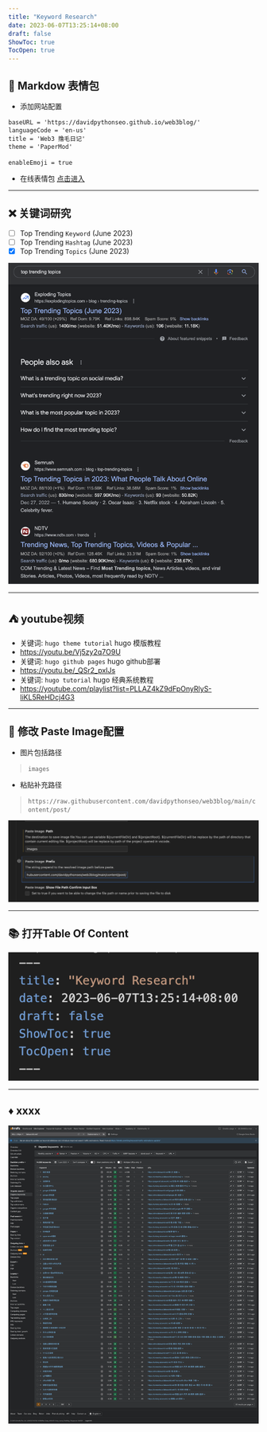 ```yaml
---
title: "Keyword Research"
date: 2023-06-07T13:25:14+08:00
draft: false
ShowToc: true
TocOpen: true
---
```

##  :tada: Markdow 表情包
- 添加网站配置
```
baseURL = 'https://davidpythonseo.github.io/web3blog/'
languageCode = 'en-us'
title = 'Web3 撸毛日记'
theme = 'PaperMod'

enableEmoji = true
```
- 在线表情包 [点击进入](https://gist.github.com/rxaviers/7360908)

---

## :x: 关键词研究

- [ ] Top Trending `Keyword`  (June 2023)
- [ ] Top Trending `Hashtag`  (June 2023)
- [x] Top Trending `Topics`   (June 2023)

![](https://raw.githubusercontent.com/davidpythonseo/web3blog/main/content/post/images/trending-topics.png)

---

## :tent: youtube视频

- 关键词: `hugo theme tutorial` hugo 模版教程
- https://youtu.be/Vj5zy2q7O9U
- 关键词: `hugo github pages` hugo github部署
- https://youtu.be/_QSr2_pxIJs
- 关键词: `hugo tutorial` hugo 经典系统教程
- https://youtube.com/playlist?list=PLLAZ4kZ9dFpOnyRlyS-liKL5ReHDcj4G3

---
## :no_bell: 修改 Paste Image配置
- 图片包括路径 
> `images`
- 粘贴补充路径 
> `https://raw.githubusercontent.com/davidpythonseo/web3blog/main/content/post/`

![](https://raw.githubusercontent.com/davidpythonseo/web3blog/main/content/post/images/vscode图片修改.png)

---
## :books: 打开Table Of Content

![](https://raw.githubusercontent.com/davidpythonseo/web3blog/main/content/post/images/toc.png)

---
## :diamonds: xxxx

![](https://raw.githubusercontent.com/davidpythonseo/web3blog/main/content/post/images/ahref-test.png)